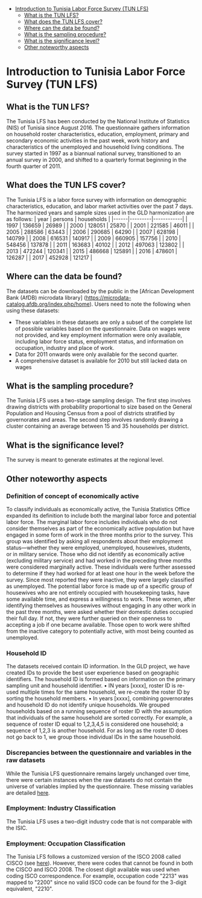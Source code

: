 
-   [Introduction to Tunisia Labor Force Survey (TUN
    LFS)](#introduction-to-Tunisia-labor-force-survey-tun-lfs)
    -   [What is the TUN LFS?](#what-is-the-tun-lfs)
    -   [What does the TUN LFS cover?](#what-does-the-tun-lfs-cover)
    -   [Where can the data be found?](#where-can-the-data-be-found)
    -   [What is the sampling
        procedure?](#what-is-the-sampling-procedure)
    -   [What is the significance
        level?](#what-is-the-significance-level)
    -   [Other noteworthy aspects](#other-noteworthy-aspects)

# Introduction to Tunisia Labor Force Survey (TUN LFS)

## What is the TUN LFS?

The Tunisia LFS has been conducted by the National Institute of Statistics (NIS) of Tunisia since August 2016. The questionnaire gathers information on household roster characteristics, education, employment, primary and secondary economic activities in the past week, work history and characteristics of the unemployed and household living conditions. 
The survey started in 1997 as a biannual national survey, transitioned to an annual survey in 2000, and shifted to a quarterly format beginning in the fourth quarter of 2011. 

## What does the TUN LFS cover?
The Tunisia LFS is a labor force survey with information on demographic characteristics, education, and labor market activities over the past 7 days. The harmonized years and sample sizes used in the GLD harmonization are as follows:
| year | persons | households |
|------|---------|------------|
| 1997 | 136659  | 26989      |
| 2000 | 128051  | 25870      |
| 2001 | 221585  | 46011      |
| 2005 | 288586  | 63443      |
| 2006 | 290685  | 64290      |
| 2007 | 628198  | 140799     |
| 2008 | 616531  | 140917     |
| 2009 | 660905  | 157756     |
| 2010 | 548456  | 137878     |
| 2011 | 163683  | 40102      |
| 2012 | 497063  | 123802     |
| 2013 | 472244  | 120341     |
| 2015 | 486668  | 125891     |
| 2016 | 478601  | 126287     |
| 2017 | 452928  | 121217     |

## Where can the data be found?
The datasets can be downloaded by the public in the [African Development Bank (AfDB) microdata library] (https://microdata-catalog.afdb.org/index.php/home). Users need to note the following when using these datasets:
-	These variables in these datasets are only a subset of the complete list of possible variables based on the questionnaire. Data on wages were not provided, and key employment information were only available, including labor force status, employment status, and information on occupation, industry and place of work.  
-	Data for 2011 onwards were only available for the second quarter. 
-	A comprehensive dataset is available for 2010 but still lacked data on wages

## What is the sampling procedure?
The Tunisia LFS uses a two-stage sampling design. The first step involves drawing districts with probability proportional to size based on the General Population and Housing Census from a pool of districts stratified by governorates and areas.  The second step involves randomly drawing a cluster containing an average between 15 and 35 households per district. 

## What is the significance level?

The survey is meant to generate estimates at the regional level. 

## Other noteworthy aspects

### Definition of concept of economically active
To classify individuals as economically active, the Tunisia Statistics Office expanded its definition to include both the marginal labor force and potential labor force. 
The marginal labor force includes individuals who do not consider themselves as part of the economically active population but have engaged in some form of work in the three months prior to the survey. This group was identified by asking all respondents about their employment status—whether they were employed, unemployed, housewives, students, or in military service. Those who did not identify as economically active (excluding military service) and had worked in the preceding three months were considered marginally active. These individuals were further assessed to determine if they had worked for at least one hour in the week before the survey. Since most reported they were inactive, they were largely classified as unemployed.
The potential labor force is made up of a specific group of housewives who are not entirely occupied with housekeeping tasks, have some available time, and express a willingness to work. These women, after identifying themselves as housewives without engaging in any other work in the past three months, were asked whether their domestic duties occupied their full day. If not, they were further queried on their openness to accepting a job if one became available. Those open to work were shifted from the inactive category to potentially active, with most being counted as unemployed.

### Household ID
The datasets received contain ID information. In the GLD project, we have created IDs to provide the best user experience based on geographic identifiers. The household ID is formed based on information on the primary sampling unit and household identifier. 
•	IN years [xxxx], roster ID is re-used multiple times for the same household, we re-create the roster ID by sorting the household members.
•	In years [xxxx], combining governorates and household ID do not identify unique households. We grouped households based on a running sequence of roster ID with the assumption that individuals of the same household are sorted correctly. For example, a sequence of roster ID equal to 1,2,3,4,5 is considered one household;  a sequence of 1,2,3 is another household. For as long as the roster ID does not go back to 1, we group those individual IDs in the same household. 

### Discrepancies between the questionnaire and variables in the raw datasets
While the Tunisia LFS questionnaire remains largely unchanged over time, there were certain instances when the raw datasets do not contain the universe of variables implied by the questionnaire. These missing variables are detailed [here](Missing%20variables.md).

### Employment: Industry Classification
The Tunisia LFS uses a two-digit industry code that is not comparable with the ISIC.  

### Employment: Occupation Classification
The Tunisia LFS follows a customized version of the ISCO 2008 called CISCO (see [here](utilities/TUN_CISCO.pdf)). However, there were codes that cannot be found in both the CISCO and ISCO 2008. The closest digit available was used when coding ISCO correspondence. For example, occupation code "2213" was mapped to "2200" since no valid ISCO code can be found for the 3-digit equivalent, "2210". 


